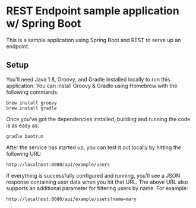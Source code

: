 # REST Endpoint sample application w/ Spring Boot
This is a sample application using Spring Boot and REST to serve up an endpoint.

## Setup
You'll need Java 1.8, Groovy, and Gradle installed locally to run this application.  You can install Groovy & Gradle using
Homebrew with the following commands:

```
brew install groovy
brew install gradle
```

Once you've got the dependencies installed, building and running the code is as easy as:

```
gradle bootrun
```

After the service has started up, you can test it out locally by hitting the following URL:

```
http://localhost:8080/api/example/users
```

If everything is successfully configured and running, you'll see a JSON response containing user data when you hit that URL.
The above URL also supports an additional parameter for filtering users by name.  For example:

```
http://localhost:8080/api/example/users?name=mary
```